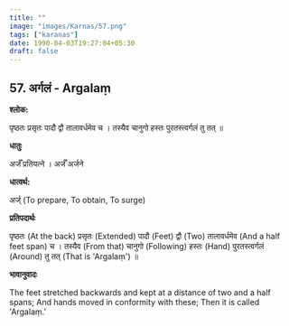 ```yaml
---
title: ""
image: "images/Karnas/57.png"
tags: ["karanas"]
date: 1990-04-03T19:27:04+05:30
draft: false
---
```


## 57. अर्गलं - Argalaṃ

**श्लोक:**

पृष्ठतः प्रसृतः पादौ द्वौ तालावर्धमेव च । तस्यैव​ चानुगो हस्तः पुरतस्त्वर्गलं तु तत् ॥

**धातुः**

अर्जँ प्रतियत्ने । अर्जँ अर्जने

**धात्वर्थ:**

अर्ज् (To prepare, To obtain, To surge)

**प्रतिपदार्थः**

पृष्ठतः (At the back) प्रसृतः (Extended) पादौ (Feet) द्वौ (Two) तालावर्धमेव (And a half feet span) च । तस्यैव​ (From that) चानुगो (Following) हस्तः (Hand) पुरतस्त्वर्गलं (Around) तु तत् (That is 'Argalaṃ') ॥

**भावानुवादः**

The feet stretched backwards and kept at a distance of two and a half spans; And hands moved in conformity with these; Then it is called 'Argalaṃ.'
